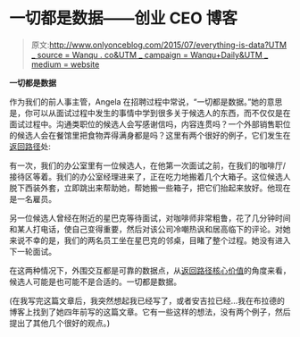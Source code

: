 # 一切都是数据——创业 CEO 博客

> 原文:[http://www.onlyonceblog.com/2015/07/everything-is-data?UTM _ source = Wanqu . co&UTM _ campaign = Wanqu+Daily&UTM _ medium = website](http://www.onlyonceblog.com/2015/07/everything-is-data?utm_source=wanqu.co&utm_campaign=Wanqu+Daily&utm_medium=website)

**一切都是数据**

作为我们的前人事主管，Angela 在招聘过程中常说，“一切都是数据。”她的意思是，你可以从面试过程中发生的事情中学到很多关于候选人的东西，而不仅仅是在面试过程中。沟通类职位的候选人会写感谢信吗，内容连贯吗？一个外部销售职位的候选人会在餐馆里把食物弄得满身都是吗？这里有两个很好的例子，它们发生在[返回路径](https://www.returnpath.com/)处:

有一次，我们的办公室里有一位候选人，在他第一次面试之前，在我们的咖啡厅/接待区等着。我们的办公室经理进来了，正在吃力地搬着几个大箱子。这位候选人脱下西装外套，立即跳出来帮助她，帮她搬一些箱子，把它们抬起来放好。他现在是一名雇员。

另一位候选人曾经在附近的星巴克等待面试，对咖啡师非常粗鲁，花了几分钟时间和某人打电话，使自己变得重要，然后对该公司冷嘲热讽和居高临下的评论。对她来说不幸的是，我们的两名员工坐在星巴克的邻桌，目睹了整个过程。她没有进入下一轮面试。

在这两种情况下，外围交互都是可靠的数据点，从[返回路径核心价值](https://onlyonceblog.wpengine.com/tag/return-path-core-values)的角度来看，候选人可能是也可能不是合适的。一切都是数据。

(在我写完这篇文章后，我突然想起我已经写了，或者安吉拉已经…我在布拉德的博客上找到了她四年前写的这篇文章。它有一些这样的想法，没有两个例子，然后提出了其他几个很好的观点。)